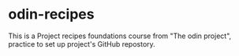 # odin-recipes
This is a Project recipes foundations course from "The odin project", practice to set up project's GitHub repostory.